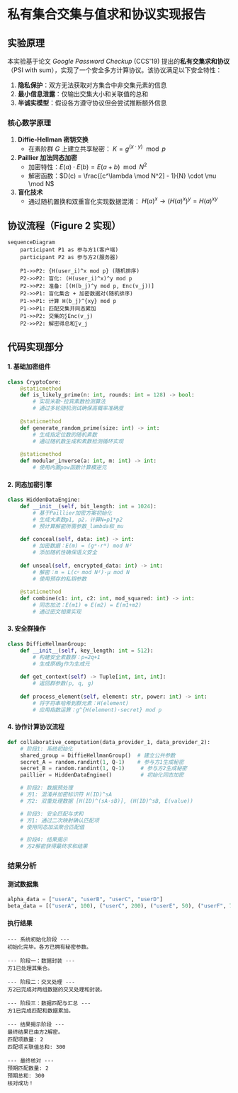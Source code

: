 # 私有集合交集与值求和协议实现报告

## 实验原理

本实验基于论文 *Google Password Checkup* (CCS'19) 提出的**私有交集求和协议**（PSI with sum），实现了一个安全多方计算协议。该协议满足以下安全特性：
1. **隐私保护**：双方无法获取对方集合中非交集元素的信息
2. **最小信息泄露**：仅输出交集大小和关联值的总和
3. **半诚实模型**：假设各方遵守协议但会尝试推断额外信息

### 核心数学原理
1. **Diffie-Hellman 密钥交换**
   - 在素阶群 $G$ 上建立共享秘密：
     $K = g^{(x \cdot y)} \mod p$
2. **Paillier 加法同态加密**
   - 加密特性：$E(a) \cdot E(b) = E(a + b) \mod N^2$
   - 解密函数：$D(c) = \frac{[c^\lambda \mod N^2] - 1}{N} \cdot \mu \mod N$
3. **盲化技术**
   - 通过随机置换和双重盲化实现数据混淆：
     $H(a)^x \rightarrow (H(a)^x)^y = H(a)^{xy}$

## 协议流程（Figure 2 实现）

```mermaid
sequenceDiagram
    participant P1 as 参与方1(客户端)
    participant P2 as 参与方2(服务器)
    
    P1->>P2: {H(user_i)^x mod p} (随机排序)
    P2->>P2: 盲化: (H(user_i)^x)^y mod p
    P2->>P2: 准备: [(H(b_j)^y mod p, Enc(v_j))]
    P2->>P1: 盲化集合 + 加密数据对(随机排序)
    P1->>P1: 计算 H(b_j)^{xy} mod p
    P1->>P1: 匹配交集并同态累加
    P1->>P2: 交集的∑Enc(v_j)
    P2->>P2: 解密得总和∑v_j
```
## 代码实现部分

#### 1. 基础加密组件
```python
class CryptoCore:
    @staticmethod
    def is_likely_prime(n: int, rounds: int = 128) -> bool:
        # 实现米勒-拉宾素数检测算法
        # 通过多轮随机测试确保高概率准确度
    
    @staticmethod
    def generate_random_prime(size: int) -> int:
        # 生成指定位数的随机素数
        # 通过随机数生成和素数检测循环实现
    
    @staticmethod
    def modular_inverse(a: int, m: int) -> int:
        # 使用内置pow函数计算模逆元
```

#### 2. 同态加密引擎
```python
class HiddenDataEngine:
    def __init__(self, bit_length: int = 1024):
        # 基于Paillier加密方案初始化
        # 生成大素数p1, p2，计算N=p1*p2
        # 预计算解密所需参数_lambda和_mu
    
    def conceal(self, data: int) -> int:
        # 加密数据：E(m) = (gᵐ·rᴺ) mod N²
        # 添加随机性确保语义安全
    
    def unseal(self, encrypted_data: int) -> int:
        # 解密：m = L(cᵠ mod N²)·μ mod N
        # 使用预存的私钥参数
    
    @staticmethod
    def combine(c1: int, c2: int, mod_squared: int) -> int:
        # 同态加法：E(m1) ⊗ E(m2) = E(m1+m2)
        # 通过密文相乘实现
```

#### 3. 安全群操作
```python
class DiffieHellmanGroup:
    def __init__(self, key_length: int = 512):
        # 构建安全素数群：p=2q+1
        # 生成原根g作为生成元
    
    def get_context(self) -> Tuple[int, int, int]:
        # 返回群参数(p, q, g)
    
    def process_element(self, element: str, power: int) -> int:
        # 将字符串哈希到群元素：H(element)
        # 应用指数运算：g^{H(element)·secret} mod p
```

#### 4. 协作计算协议流程
```python
def collaborative_computation(data_provider_1, data_provider_2):
    # 阶段1: 系统初始化
    shared_group = DiffieHellmanGroup()  # 建立公共参数
    secret_A = random.randint(1, Q-1)    # 参与方1生成秘密
    secret_B = random.randint(1, Q-1)     # 参与方2生成秘密
    paillier = HiddenDataEngine()         # 初始化同态加密

    # 阶段2: 数据预处理
    # 方1: 混淆并加密标识符 H(ID)^sA
    # 方2: 双重处理数据 [H(ID)^(sA·sB)], (H(ID)^sB, E(value))

    # 阶段3: 安全匹配与求和
    # 方1: 通过二次映射确认匹配项
    # 使用同态加法聚合匹配值

    # 阶段4: 结果揭示
    # 方2解密获得最终求和结果
```

### 结果分析

#### 测试数据集
```python
alpha_data = ["userA", "userB", "userC", "userD"]
beta_data = [("userA", 100), ("userC", 200), ("userE", 50), ("userF", 75)]
```

#### 执行结果
```
--- 系统初始化阶段 ---
初始化完毕。各方已拥有秘密参数。

--- 阶段一：数据封装 ---
方1已处理其集合。

--- 阶段二：交叉处理 ---
方2已完成对两组数据的交叉处理和封装。

--- 阶段三：数据匹配与汇总 ---
方1已完成匹配和数据累加。

--- 结果揭示阶段 ---
最终结果已由方2解密。
匹配项数量: 2
匹配项关联值总和: 300

--- 最终核对 ---
预期匹配数量: 2
预期总和: 300
核对成功！
```




